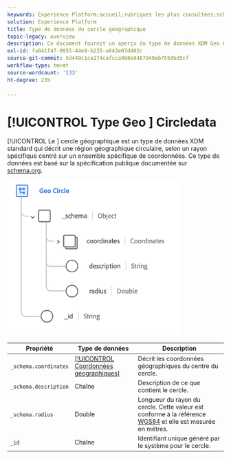 ```yaml
---
keywords: Experience Platform;accueil;rubriques les plus consultées;schéma;schéma;XDM;champs;schémas;schémas;géo;cercle;type de données;type de données;type de données
solution: Experience Platform
title: Type de données du cercle géographique
topic-legacy: overview
description: Ce document fournit un aperçu du type de données XDM Geo Circle.
exl-id: fa041f4f-9955-44e9-b235-a643e07d402c
source-git-commit: 5d449c1ca174cafcca988e9487940eb7550bd5cf
workflow-type: tm+mt
source-wordcount: '133'
ht-degree: 23%

---
```


# [!UICONTROL Type Geo ] Circledata

[!UICONTROL Le ] cercle géographique est un type de données XDM standard qui décrit une région géographique circulaire, selon un rayon spécifique centré sur un ensemble spécifique de coordonnées. Ce type de données est basé sur la spécification publique documentée sur [schema.org](http://schema.org/GeoCircle).

<img src="../images/data-types/geo-circle.png" width="400" /><br />

| Propriété | Type de données | Description |
| --- | --- | --- |
| `_schema.coordinates` | [[!UICONTROL Coordonnées géographiques]](./geo-coordinates.md) | Décrit les coordonnées géographiques du centre du cercle. |
| `_schema.description` | Chaîne | Description de ce que contient le cercle. |
| `_schema.radius` | Double | Longueur du rayon du cercle. Cette valeur est conforme à la référence [WGS84](http://gisgeography.com/wgs84-world-geodetic-system/) et elle est mesurée en mètres. |
| `_id` | Chaîne | Identifiant unique généré par le système pour le cercle. |
